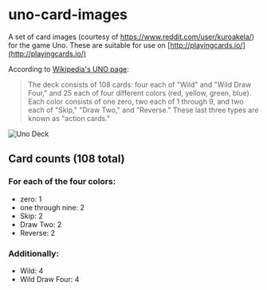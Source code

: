 # uno-card-images
A set of card images (courtesy of https://www.reddit.com/user/kuroakela/) for the game Uno. These are suitable for use on [http://playingcards.io/](http://playingcards.io/)

According to [Wikipedia's UNO page](https://www.wikiwand.com/en/Uno_%28card_game%29?wprov=srpw1_0#/Official_rules "Wikipedia's UNO page"):

> The deck consists of 108 cards: four each of "Wild" and "Wild Draw Four," and 25 each of four different colors (red, yellow, green, blue). Each color consists of one zero, two each of 1 through 9, and two each of "Skip," "Draw Two," and "Reverse." These last three types are known as "action cards."

![](https://upload.wikimedia.org/wikipedia/commons/thumb/9/95/UNO_cards_deck.svg/440px-UNO_cards_deck.svg.png "Uno Deck")

## Card counts (108 total)
### For each of the four colors:
* zero: 1
* one through nine: 2
* Skip: 2
* Draw Two: 2
* Reverse: 2

### Additionally:
* Wild: 4
* Wild Draw Four: 4
